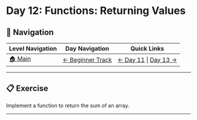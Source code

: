 # Day 12: Functions: Returning Values

## 🔗 Navigation

| Level Navigation | Day Navigation | Quick Links |
|------------------|----------------|-------------|
| [🏠 Main](../../README.md) | [← Beginner Track](../README.md) | [← Day 11](../Day11/) \| [Day 13 →](../Day13/) |

---

## 📋 Exercise

Implement a function to return the sum of an array.

---
